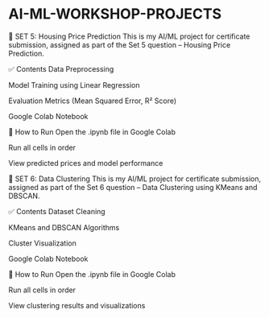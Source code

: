 # AI-ML-WORKSHOP-PROJECTS

📁 SET 5: Housing Price Prediction
This is my AI/ML project for certificate submission, assigned as part of the Set 5 question – Housing Price Prediction.

✅ Contents
Data Preprocessing

Model Training using Linear Regression

Evaluation Metrics (Mean Squared Error, R² Score)

Google Colab Notebook

🚀 How to Run
Open the .ipynb file in Google Colab

Run all cells in order

View predicted prices and model performance


📁 SET 6: Data Clustering
This is my AI/ML project for certificate submission, assigned as part of the Set 6 question – Data Clustering using KMeans and DBSCAN.

✅ Contents
Dataset Cleaning

KMeans and DBSCAN Algorithms

Cluster Visualization

Google Colab Notebook

🚀 How to Run
Open the .ipynb file in Google Colab

Run all cells in order

View clustering results and visualizations
